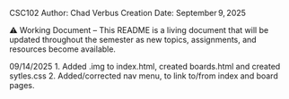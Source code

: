 CSC102
Author: Chad Verbus
Creation Date: September 9, 2025


⚠️ Working Document – This README is a living document that will be updated throughout the semester as new topics, assignments, and resources become available.  

09/14/2025 
    1. Added .img to index.html, created boards.html and created sytles.css
    2. Added/corrected nav menu, to link to/from index and board pages. 
